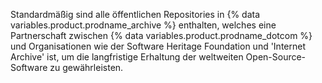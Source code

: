 Standardmäßig sind alle öffentlichen Repositories in {% data variables.product.prodname_archive %} enthalten, welches eine Partnerschaft zwischen {% data variables.product.prodname_dotcom %} und Organisationen wie der Software Heritage Foundation und 'Internet Archive' ist, um die langfristige Erhaltung der weltweiten Open-Source-Software zu gewährleisten.